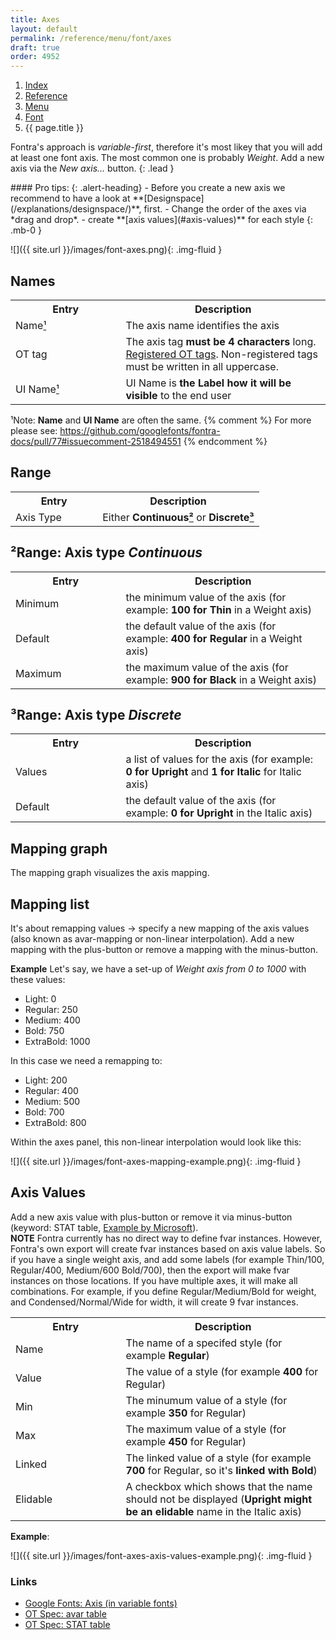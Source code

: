 ```yaml
---
title: Axes
layout: default
permalink: /reference/menu/font/axes
draft: true
order: 4952
---
```


<nav aria-label="breadcrumb">
  <ol class="breadcrumb small">
    <li class="breadcrumb-item"><a href="{{ site.url }}">Index</a></li>
    <li class="breadcrumb-item"><a href="{{ site.url }}/reference">Reference</a></li>
    <li class="breadcrumb-item"><a href="{{ site.url }}/reference/menu">Menu</a></li>
    <li class="breadcrumb-item"><a href="{{ site.url }}/reference/menu/font">Font</a></li>
    <li class="breadcrumb-item active" aria-current="page">{{ page.title }}</li>
  </ol>
</nav>

Fontra's approach is _variable-first_, therefore it's most likey that you will add at least one font axis. The most common one is probably _Weight_. Add a new axis via the _New axis..._ button.
{: .lead }

<div class="alert alert-primary mt-3" role="alert" markdown='1'>
#### Pro tips: 
{: .alert-heading}
- Before you create a new axis we recommend to have a look at **[Designspace](/explanations/designspace/)**, first.
- Change the order of the axes via *drag and drop*.
- create **[axis values](#axis-values)** for each style
{: .mb-0 }
</div>

![]({{ site.url }}/images/font-axes.png){: .img-fluid }

## Names

<table class='table table-hover'>
<tr>
<th width='35%'>Entry</th>
<th width='65%'>Description</th>
</tr>
<tr>
<td>Name<a href="#marker_1">¹</a></td>
<td>The axis name identifies the axis</td>
</tr>
<tr>
<td>OT tag</td>
<td>The axis tag <b>must be 4 characters</b> long. <a href='https://learn.microsoft.com/en-us/typography/opentype/spec/dvaraxisreg#registered-axis-tags' target="_blank">Registered OT tags</a>. Non-registered tags must be written in all uppercase.</td>
</tr>
<tr>
<td>UI Name<a href="#marker_1">¹</a></td>
<td>UI Name is <b>the Label how it will be visible</b> to the end user</td>
</tr>
</table>

<span id='marker_1'>¹Note: **Name** and **UI Name** are often the same.</span>
{% comment %}
For more please see: https://github.com/googlefonts/fontra-docs/pull/77#issuecomment-2518494551
{% endcomment %}

## Range

<table class='table table-hover'>
<tr>
<th width='35%'>Entry</th>
<th width='65%'>Description</th>
</tr>
<tr>
<td>Axis Type</td>
<td>Either <b>Continuous<a href="#marker_2">²</a></b> or <b>Discrete<a href="#marker_3">³</a></b></td>
</tr>
</table>

## <span id='marker_2'>²Range: Axis type _Continuous_</span>

<table class='table table-hover'>
<tr>
<th width='35%'>Entry</th>
<th width='65%'>Description</th>
</tr>
<tr>
<td>Minimum</td>
<td>the minimum value of the axis (for example: <b>100 for Thin</b> in a Weight axis)</td>
</tr>
<tr>
<td>Default</td>
<td>the default value of the axis (for example: <b>400 for Regular</b> in a Weight axis)</td>
</tr>
<tr>
<td>Maximum</td>
<td>the maximum value of the axis (for example: <b>900 for Black</b> in a Weight axis)</td>
</tr>
</table>

## <span id='marker_3'>³Range: Axis type _Discrete_</span>

<table class='table table-hover'>
<tr>
<th width='35%'>Entry</th>
<th width='65%'>Description</th>
</tr>
<tr>
<td>Values</td>
<td>a list of values for the axis (for example: <b>0 for Upright</b> and <b>1 for Italic</b> for Italic axis)</td>
</tr>
<tr>
<td>Default</td>
<td>the default value of the axis (for example: <b>0 for Upright</b> in the Italic axis)</td>
</tr>
</table>

## Mapping graph

The mapping graph visualizes the axis mapping.

## Mapping list

It's about remapping values -> specify a new mapping of the axis values (also known as avar-mapping or non-linear interpolation). Add a new mapping with the plus-button or remove a mapping with the minus-button.

**Example** Let's say, we have a set-up of _Weight axis from 0 to 1000_ with these values:

- Light: 0
- Regular: 250
- Medium: 400
- Bold: 750
- ExtraBold: 1000

In this case we need a remapping to:

- Light: 200
- Regular: 400
- Medium: 500
- Bold: 700
- ExtraBold: 800

Within the axes panel, this non-linear interpolation would look like this:

![]({{ site.url }}/images/font-axes-mapping-example.png){: .img-fluid }

## Axis Values

Add a new axis value with plus-button or remove it via minus-button (keyword: STAT table, [Example by Microsoft](https://learn.microsoft.com/en-us/typography/opentype/spec/stat#example-4-a-weightwidth-variable-font)).<br>
**NOTE** Fontra currently has no direct way to define fvar instances. However, Fontra's own export will create fvar instances based on axis value labels. So if you have a single weight axis, and add some labels (for example Thin/100, Regular/400, Medium/600 Bold/700), then the export will make fvar instances on those locations. If you have multiple axes, it will make all combinations. For example, if you define Regular/Medium/Bold for weight, and Condensed/Normal/Wide for width, it will create 9 fvar instances.

<table class='table table-hover'>
<tr>
<th width='35%'>Entry</th>
<th width='65%'>Description</th>
</tr>
<tr>
<td>Name</td>
<td>The name of a specifed style (for example <b>Regular</b>)</td>
</tr>
<tr>
<td>Value</td>
<td>The value of a style (for example <b>400</b> for Regular)</td>
</tr>
<tr>
<td>Min</td>
<td>The minumum value of a style (for example <b>350</b> for Regular)</td>
</tr>
<tr>
<td>Max</td>
<td>The maximum value of a style (for example <b>450</b> for Regular)</td>
</tr>
<tr>
<td>Linked</td>
<td>The linked value of a style (for example <b>700</b> for Regular, so it's <b>linked with Bold</b>)</td>
</tr>
<tr>
<td>Elidable</td>
<td>A checkbox which shows that the name should not be displayed (<b>Upright might be an elidable</b> name in the Italic axis)</td>
</tr>
</table>

**Example**:

![]({{ site.url }}/images/font-axes-axis-values-example.png){: .img-fluid }

### Links

- [Google Fonts: Axis (in variable fonts)](https://fonts.google.com/knowledge/glossary/axis_in_variable_fonts)
- [OT Spec: avar table](https://learn.microsoft.com/en-us/typography/opentype/spec/avar)
- [OT Spec: STAT table](https://learn.microsoft.com/en-us/typography/opentype/spec/stat)

